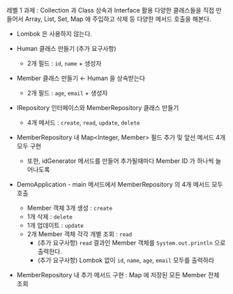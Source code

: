 레벨 1 과제 : Collection 과 Class 상속과 Interface 활용
	다양한 클래스들을 직접 만들어서 Array, List, Set, Map 에 주입하고 삭제 등 다양한 메서드 호출을 해본다.

- Lombok 은 사용하지 않는다. 

- Human 클래스 만들기 (추가 요구사항)
  - 2개 필드 : `id`, `name` + 생성자
- Member 클래스 만들기 ← Human 을 상속받는다
  - 2개 필드 : `age`, `email` + 생성자
- IRepository 인터페이스와 MemberRepository 클래스 만들기
  - 4개 메서드 : `create`, `read`, `update`, `delete`
 
- MemberRepository 내 Map<Integer, Member> 필드 추가 및 앞선 메서드 4개 모두 구현
  - 또한, idGenerator 메서드를 만들어 추가될때마다 Member ID 가 하나씩 늘어나도록
- DemoApplication - main 메서드에서 MemberRepository 의 4개 메서드 모두 호출
  - Member 객체 3개 생성 : `create`
  - 1개 삭제 : `delete`
  - 1개 업데이트 : `update`
  - 2개 Member 객체 각각 개별 조회 : `read`
    - (추가 요구사항) `read` 결과인 Member 객체를 `System.out.println` 으로 출력한다.
    - (추가 요구사항) Lombok 없이 `id`, `name`, `age`, `email` 모두를 출력하라
- MemberRepository 내 추가 메서드 구현 : Map 에 저장된 모든 Member 전체 조회
